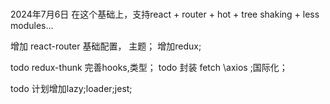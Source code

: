 
#

2024年7月6日 在这个基础上，支持react + router + hot + tree shaking + less modules...

增加 react-router 基础配置，
主题；
增加redux;

todo redux-thunk 完善hooks,类型；
todo 封装 fetch \axios ;国际化；

todo 计划增加lazy;loader;jest;
